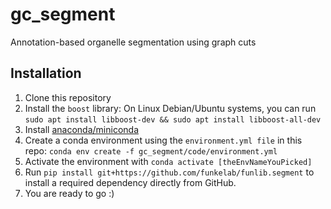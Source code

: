 # gc_segment
Annotation-based organelle segmentation using graph cuts

## Installation

1. Clone this repository
1. Install the `boost` library: On Linux Debian/Ubuntu systems, you can run `sudo apt install libboost-dev && sudo apt install libboost-all-dev`
1. Install [anaconda/miniconda](https://docs.conda.io/projects/conda/en/latest/user-guide/install/index.html)
1. Create a conda environment using the `environment.yml file` in this repo: `conda env create -f gc_segment/code/environment.yml`
1. Activate the environment with `conda activate [theEnvNameYouPicked]`
1. Run `pip install git+https://github.com/funkelab/funlib.segment` to install a required dependency directly from GitHub.
1. You are ready to go :)
